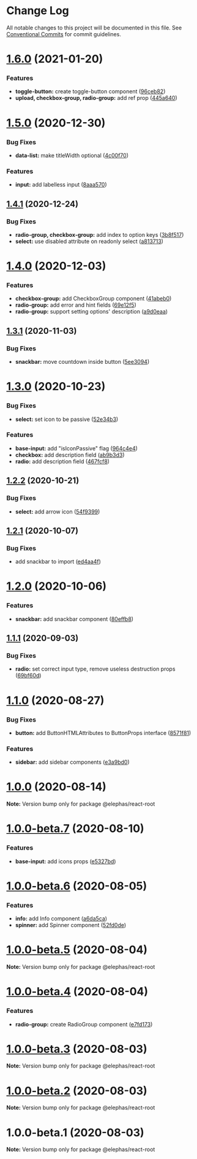 # Change Log

All notable changes to this project will be documented in this file.
See [Conventional Commits](https://conventionalcommits.org) for commit guidelines.

# [1.6.0](https://github.com/cft-group/elephas-react/compare/v1.5.0...v1.6.0) (2021-01-20)


### Features

* **toggle-button:** create toggle-button component ([96ceb82](https://github.com/cft-group/elephas-react/commit/96ceb82e776a40d4c55a435e36643d6bf57f6193))
* **upload, checkbox-group, radio-group:** add ref prop ([445a640](https://github.com/cft-group/elephas-react/commit/445a6403d935601027e71e7470eed53a5d76e295))





# [1.5.0](https://github.com/cft-group/elephas-react/compare/v1.4.1...v1.5.0) (2020-12-30)


### Bug Fixes

* **data-list:** make titleWidth optional ([4c00f70](https://github.com/cft-group/elephas-react/commit/4c00f70e491b59c77f09a415a164eb2f764d0013))


### Features

* **input:** add labelless input ([8aaa570](https://github.com/cft-group/elephas-react/commit/8aaa570af0497814ef3904451761086a42a7a238))





## [1.4.1](https://github.com/cft-group/elephas-react/compare/v1.4.0...v1.4.1) (2020-12-24)


### Bug Fixes

* **radio-group, checkbox-group:** add index to option keys ([3b8f517](https://github.com/cft-group/elephas-react/commit/3b8f51742467b197c8b716a70e47ae5060b46870))
* **select:** use disabled attribute on readonly select ([a813713](https://github.com/cft-group/elephas-react/commit/a813713e42fc464c1b9befcdc5781214a8f827df))





# [1.4.0](https://github.com/cft-group/elephas-react/compare/v1.3.1...v1.4.0) (2020-12-03)


### Features

* **checkbox-group:** add CheckboxGroup component ([41abeb0](https://github.com/cft-group/elephas-react/commit/41abeb08a1bf9ce159c3e473163f36f7baf6cd27))
* **radio-group:** add error and hint fields ([69e12f5](https://github.com/cft-group/elephas-react/commit/69e12f5c1aed748fa407c6255cd6ee4b104cbb8a))
* **radio-group:** support setting options' description ([a9d0eaa](https://github.com/cft-group/elephas-react/commit/a9d0eaa2d93ab45288bb8c4ae1a73d48412d537f))





## [1.3.1](https://github.com/cft-group/elephas-react/compare/v1.3.0...v1.3.1) (2020-11-03)


### Bug Fixes

* **snackbar:** move countdown inside button ([5ee3094](https://github.com/cft-group/elephas-react/commit/5ee30942f3d024e9337f6e59e56635a4aab6e2ad))





# [1.3.0](https://github.com/cft-group/elephas-react/compare/v1.2.2...v1.3.0) (2020-10-23)


### Bug Fixes

* **select:** set icon to be passive ([52e34b3](https://github.com/cft-group/elephas-react/commit/52e34b331c4bfe917bfffd264d6d6925e2419bdb))


### Features

* **base-input:** add "isIconPassive" flag ([964c4e4](https://github.com/cft-group/elephas-react/commit/964c4e48a3b6c4e991601321a4c56eb2524c1c14))
* **checkbox:** add description field ([ab9b3d3](https://github.com/cft-group/elephas-react/commit/ab9b3d30785d09b3e5abc9fd99ec506224b0f667))
* **radio:** add description field ([467fcf8](https://github.com/cft-group/elephas-react/commit/467fcf87e6244cdba18fe2d67ca1f7cf6adf382d))





## [1.2.2](https://github.com/cft-group/elephas-react/compare/v1.2.1...v1.2.2) (2020-10-21)


### Bug Fixes

* **select:** add arrow icon ([54f9399](https://github.com/cft-group/elephas-react/commit/54f93991a374230fd879345c56808da984fd2f9d))





## [1.2.1](https://github.com/cft-group/elephas-react/compare/v1.2.0...v1.2.1) (2020-10-07)


### Bug Fixes

* add snackbar to import ([ed4aa4f](https://github.com/cft-group/elephas-react/commit/ed4aa4f5a7806c15bdf4ebb81becc115db242b29))





# [1.2.0](https://github.com/cft-group/elephas-react/compare/v1.1.1...v1.2.0) (2020-10-06)


### Features

* **snackbar:** add snackbar component ([80effb8](https://github.com/cft-group/elephas-react/commit/80effb81c8bceb36972e3962231a80a2c3a27664))





## [1.1.1](https://github.com/cft-group/elephas-react/compare/v1.1.0...v1.1.1) (2020-09-03)


### Bug Fixes

* **radio:** set correct input type, remove useless destruction props ([69bf60d](https://github.com/cft-group/elephas-react/commit/69bf60d5f486248f4600e16c0c3607616876e365))





# [1.1.0](https://github.com/cft-group/elephas-react/compare/v1.0.0...v1.1.0) (2020-08-27)


### Bug Fixes

* **button:** add ButtonHTMLAttributes to ButtonProps interface ([8571f81](https://github.com/cft-group/elephas-react/commit/8571f817b1de469469150c5cb7d59b797bd0db45))


### Features

* **sidebar:** add sidebar components ([e3a9bd0](https://github.com/cft-group/elephas-react/commit/e3a9bd002aecc3b11d90d790583d4f8aaeccc58b))





# [1.0.0](https://github.com/cft-group/elephas-react/compare/v1.0.0-beta.7...v1.0.0) (2020-08-14)

**Note:** Version bump only for package @elephas/react-root





# [1.0.0-beta.7](https://github.com/cft-group/elephas-react/compare/v1.0.0-beta.6...v1.0.0-beta.7) (2020-08-10)


### Features

* **base-input:** add icons props ([e5327bd](https://github.com/cft-group/elephas-react/commit/e5327bdf5a9e2f9e5da7ac89cf345bfa7af50c03))





# [1.0.0-beta.6](https://github.com/cft-group/elephas-react/compare/v1.0.0-beta.5...v1.0.0-beta.6) (2020-08-05)


### Features

* **info:** add Info component ([a6da5ca](https://github.com/cft-group/elephas-react/commit/a6da5caecfc552f7b0d78b46c5695e1045a3ac38))
* **spinner:** add Spinner component ([52fd0de](https://github.com/cft-group/elephas-react/commit/52fd0de12cb3e37a8f8c7fed1c7feee5ebf2fea1))





# [1.0.0-beta.5](https://github.com/cft-group/elephas-react/compare/v1.0.0-beta.4...v1.0.0-beta.5) (2020-08-04)

**Note:** Version bump only for package @elephas/react-root





# [1.0.0-beta.4](https://github.com/cft-group/elephas-react/compare/v1.0.0-beta.3...v1.0.0-beta.4) (2020-08-04)


### Features

* **radio-group:** create RadioGroup component ([e7fd173](https://github.com/cft-group/elephas-react/commit/e7fd1734d5779b5091be2364eb04a24559383b97))





# [1.0.0-beta.3](https://github.com/cft-group/elephas-react/compare/v1.0.0-beta.2...v1.0.0-beta.3) (2020-08-03)

**Note:** Version bump only for package @elephas/react-root





# [1.0.0-beta.2](https://github.com/cft-group/elephas-react/compare/v1.0.0-beta.1...v1.0.0-beta.2) (2020-08-03)

**Note:** Version bump only for package @elephas/react-root





# 1.0.0-beta.1 (2020-08-03)

**Note:** Version bump only for package @elephas/react-root
